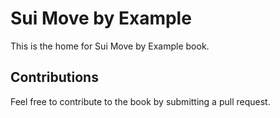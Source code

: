 # Sui Move by Example

This is the home for Sui Move by Example book.

## Contributions

Feel free to contribute to the book by submitting a pull request.
